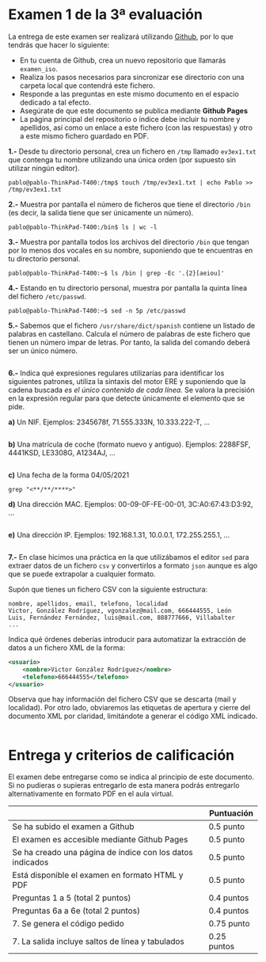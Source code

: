 # Examen 1 de la 3ª evaluación

La entrega de este examen ser realizará utilizando [Github](https://github.com/), por lo que tendrás que hacer lo siguiente:

- En tu cuenta de Github, crea un nuevo repositorio que llamarás `examen_iso`.
- Realiza los pasos necesarios para sincronizar ese directorio con una carpeta local que contendrá este fichero.
- Responde a las preguntas en este mismo documento en el espacio dedicado a tal efecto.
- Asegúrate de que este documento se publica mediante **Github Pages**
- La página principal del repositorio o índice debe incluir tu nombre y apellidos, así como un enlace a este fichero (con las respuestas) y otro a este mismo fichero guardado en PDF.


**1.-** Desde tu directorio personal, crea un fichero en `/tmp` llamado `ev3ex1.txt` que contenga tu nombre utilizando una única orden (por supuesto sin utilizar ningún editor).

```
pablo@pablo-ThinkPad-T400:/tmp$ touch /tmp/ev3ex1.txt | echo Pablo >> /tmp/ev3ex1.txt
```

**2.-** Muestra por pantalla el número de ficheros que tiene el directorio `/bin` (es decir, la salida tiene que ser únicamente un número).

```
pablo@pablo-ThinkPad-T400:/bin$ ls | wc -l
```

**3.-** Muestra por pantalla todos los archivos del directorio `/bin` que tengan por lo menos dos vocales en su nombre, suponiendo que te encuentras en tu directorio personal.

```
pablo@pablo-ThinkPad-T400:~$ ls /bin | grep -Ec '.{2}[aeiou]'
```

**4.-** Estando en tu directorio personal, muestra por pantalla la quinta línea del fichero `/etc/passwd`.

```
pablo@pablo-ThinkPad-T400:~$ sed -n 5p /etc/passwd
```

**5.-** Sabemos que el fichero `/usr/share/dict/spanish` contiene un listado de palabras en castellano. Calcula el número de palabras de este fichero que tienen un número impar de letras. Por tanto, la salida del comando deberá ser un único número.

```

```

**6.-** Indica qué expresiones regulares utilizarías para identificar los siguientes patrones, utiliza la sintaxis del motor ERE y suponiendo que la cadena buscada *es el único contenido de cada línea*. Se valora la precisión en la expresión regular para que detecte únicamente el elemento que se pide. 

**a)** Un NIF. Ejemplos: 2345678f, 71.555.333N, 10.333.222-T, …

```

```

**b)** Una matrícula de coche (formato nuevo y antiguo). Ejemplos: 2288FSF, 4441KSD, LE3308G, A1234AJ, …

```

```

**c)** Una fecha de la forma 04/05/2021

```
grep "<**/**/****>"
```

**d)** Una dirección MAC. Ejemplos: 00-09-0F-FE-00-01, 3C:A0:67:43:D3:92, …

```

```

**e)** Una dirección IP. Ejemplos: 192.168.1.31, 10.0.0.1, 172.255.255.1, …

```

```

**7.-** En clase hicimos una práctica en la que utilizábamos el editor `sed` para extraer datos de un fichero `csv` y convertirlos a formato `json` aunque es algo que se puede extrapolar a cualquier formato. 

Supón que tienes un fichero CSV con la siguiente estructura:

```csv
nombre, apellidos, email, telefono, localidad
Victor, González Rodríguez, vgonzalez@mail.com, 666444555, León
Luis, Fernández Fernández, luis@mail.com, 888777666, Villabalter
...
```

Indica qué órdenes deberías introducir para automatizar la extracción de datos a un fichero XML de la forma:

```xml
<usuario>
    <nombre>Victor González Rodríguez</nombre>
    <telefono>666444555</telefono>
</usuario>
```
Observa que hay información del fichero CSV que se descarta (mail y localidad). Por otro lado, obviaremos las etiquetas de apertura y cierre del documento XML por claridad, limitándote a generar el código XML indicado.

```

```


# Entrega y criterios de calificación

El examen debe entregarse como se indica al principio de este documento. Si no pudieras o supieras entregarlo de esta manera podrás entregarlo alternativamente en formato PDF en el aula virtual.

|                                                           | Puntuación    |
| --------------------------------------------------------- | ------------- |
| Se ha subido el examen a Github                           | 0.5 punto     |
| El examen es accesible mediante Github Pages              | 0.5 punto     |
| Se ha creado una página de índice con los datos indicados | 0.5 punto     |
| Está disponible el examen en formato HTML y PDF           | 0.5 punto     |
| Preguntas 1 a 5 (total 2 puntos)                          | 0.4 puntos    |
| Preguntas 6a a 6e (total 2 puntos)                        | 0.4 puntos    |
| 7. Se genera el código pedido                             | 0.75 punto    |
| 7. La salida incluye saltos de línea y tabulados          | 0.25 puntos   |
